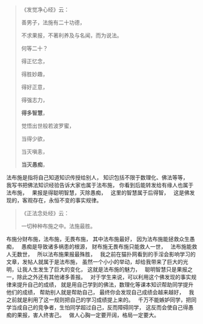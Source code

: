 > 《发觉净心经》云：
> 
>  善男子，法施有二十功德，
> 
> 不求果报，不著利养及与名闻，而为说法。
> 
> 何等二十？
> 
> 得正忆念，
> 
> 得胜妙趣，
> 
> 得好正意，
> 
> 得强志力，
> 
> **得多智慧**，
> 
> 觉悟出世般若波罗蜜，
> 
> 当得少欲，
> 
> 当灭嗔恚，
> 
> **当灭愚痴**，

法布施是指将自己知道知识传授给别人，
知识包括不限于数理化、佛法等等，
&nbsp;
我写书把佛法知识经验告诉大家也属于法布施，
你看到后能转发给有缘人也属于法布施，
&nbsp;
果报是得聪明智慧，灭除愚痴，
&nbsp;
这里的智慧属于后得智，
&nbsp;
这是佛发现的，客观存在，永恒不变的事实规律。

> 《正法念处经》云： 
> 
> 一切种种布施之中。法施最胜。

布施分财布施，法布施，无畏布施，
其中法布施最好，
因为法布施能拯救众生愚痴，
&nbsp;
愚痴是导致诸多祸患的根源，
财布施无畏布施只能救人一世，
&nbsp;
法布施能救人无数世，
&nbsp;
所以法布施果报最殊胜，
&nbsp;
我之前在猫扑网看到的手淫会影响学习的文章，发帖人就属于是法布施，
虽然一个小小的举动，却给我带来了巨大的光明，让我人生发生了巨大的变化，
这就是法布施的魅力，
&nbsp;
聪明智慧只是果报之一，除此之外还有其他诸多善报。
&nbsp;
对于学生来说，可以利用这个佛发现的事实规律来提升自己的成绩，
就是用自己学到的佛法，数理化等课本知识帮助同学提升他们的成绩，
帮助别人就是帮助自己，
最终你会发现自己成绩会越来越好，
&nbsp;
我之前就是利用了这一规则把自己的学习成绩提上来的。
&nbsp;
千万不能嫉妒同学，把同学当成自己的竞争者，生怕同学超过自己，反而障碍同学，
这反而会使自己得愚痴的果报，害人终害己。
&nbsp;
做人心胸一定要开阔，格局一定要大。

